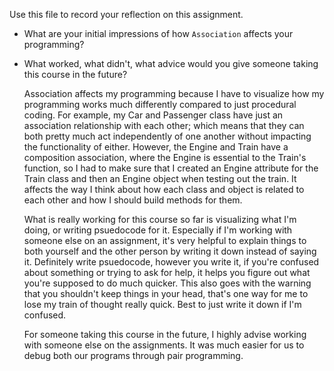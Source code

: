 Use this file to record your reflection on this assignment.

- What are your initial impressions of how `Association` affects your programming?
- What worked, what didn't, what advice would you give someone taking this course in the future?

    Association affects my programming because I have to visualize how my programming works much differently compared to just procedural coding. For example, my Car and Passenger class have just an association relationship with each other; which means that they can both pretty much act independently of one another without impacting the functionality of either. However, the Engine and Train have a composition association, where the Engine is essential to the Train's function, so I had to make sure that I created an Engine attribute for the Train class and then an Engine object when testing out the train. It affects the way I think about how each class and object is related to each other and how I should build methods for them. 

    What is really working for this course so far is visualizing what I'm doing, or writing psuedocode for it. Especially if I'm working with someone else on an assignment, it's very helpful to explain things to both yourself and the other person by writing it down instead of saying it. Definitely write psuedocode, however you write it, if you're confused about something or trying to ask for help, it helps you figure out what you're supposed to do much quicker. This also goes with the warning that you shouldn't keep things in your head, that's one way for me to lose my train of thought really quick. Best to just write it down if I'm confused. 

    For someone taking this course in the future, I highly advise working with someone else on the assignments. It was much easier for us to debug both our programs through pair programming.